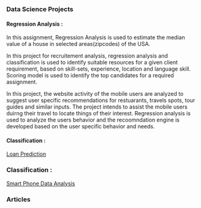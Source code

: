 ### Data Science Projects

#### Regression Analysis : 
In this assignment, Regression Analysis is used to estimate the median value of a house in selected areas(zipcodes) of the USA. 

In this project for recruitement analysis, regression analysis and classification is used to identify suitable resources for a given client requirement, based on skill-sets, experience, location and language skill. Scoring model is used to identify the top candidates for a required assignment. 

In this project, the website activity of the mobile users are analyzed to suggest user specific recommendations for restuarants, travels spots, tour guides and similar inputs. The project intends to assist the mobile users duirng their travel to locate things of their interest. Regression analysis is used to analyze the users behavior and the recoomndation engine is developed based on the user specific behavior and needs.

#### Classification : 
[Loan Prediction](https://github.com/sanatdas/Loan-Prediction)

### Classification :   
[Smart Phone Data Analysis ](https://github.com/sanatdas/Loan-Prediction)




### Articles
